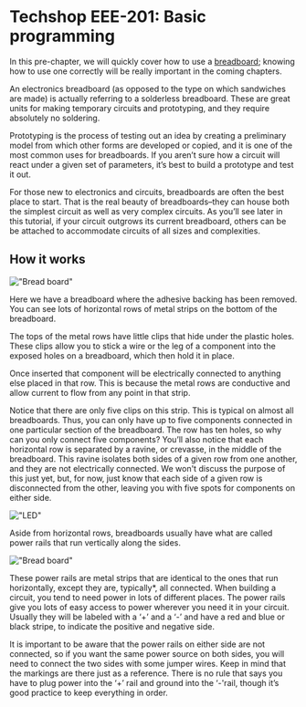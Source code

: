 # Techshop EEE-201: Basic programming

In this pre-chapter, we will quickly cover how to use a [breadboard](https://en.wikipedia.org/wiki/Breadboard); knowing how to use one correctly will be really important in the coming chapters.

An electronics breadboard (as opposed to the type on which sandwiches are made) is actually referring to a solderless breadboard. These are great units for making temporary circuits and prototyping, and they require absolutely no soldering.

Prototyping is the process of testing out an idea by creating a preliminary model from which other forms are developed or copied, and it is one of the most common uses for breadboards. If you aren’t sure how a circuit will react under a given set of parameters, it’s best to build a prototype and test it out.

For those new to electronics and circuits, breadboards are often the best place to start. That is the real beauty of breadboards–they can house both the simplest circuit as well as very complex circuits. As you’ll see later in this tutorial, if your circuit outgrows its current breadboard, others can be be attached to accommodate circuits of all sizes and complexities.

## How it works

!["Bread board"](https://cdn.sparkfun.com/assets/d/c/a/b/4/513a1dface395fa524000001.JPG)

Here we have a breadboard where the adhesive backing has been removed. You can see lots of horizontal rows of metal strips on the bottom of the breadboard.

The tops of the metal rows have little clips that hide under the plastic holes. These clips allow you to stick a wire or the leg of a component into the exposed holes on a breadboard, which then hold it in place.

Once inserted that component will be electrically connected to anything else placed in that row. This is because the metal rows are conductive and allow current to flow from any point in that strip.

Notice that there are only five clips on this strip. This is typical on almost all breadboards. Thus, you can only have up to five components connected in one particular section of the breadboard. The row has ten holes, so why can you only connect five components? You’ll also notice that each horizontal row is separated by a ravine, or crevasse, in the middle of the breadboard. This ravine isolates both sides of a given row from one another, and they are not electrically connected. We won't discuss the purpose of this just yet, but, for now, just know that each side of a given row is disconnected from the other, leaving you with five spots for components on either side.

!["LED"](https://cdn.sparkfun.com/assets/1/b/b/3/a/518c07b8ce395f7962000000.jpg)

Aside from horizontal rows, breadboards usually have what are called power rails that run vertically along the sides.

!["Bread board"](https://cdn.sparkfun.com/assets/3/d/f/a/9/518c0b34ce395fea62000002.jpg)

These power rails are metal strips that are identical to the ones that run horizontally, except they are, typically\*, all connected. When building a circuit, you tend to need power in lots of different places. The power rails give you lots of easy access to power wherever you need it in your circuit. Usually they will be labeled with a ‘+’ and a ‘-’ and have a red and blue or black stripe, to indicate the positive and negative side.

It is important to be aware that the power rails on either side are not connected, so if you want the same power source on both sides, you will need to connect the two sides with some jumper wires. Keep in mind that the markings are there just as a reference. There is no rule that says you have to plug power into the ‘+’ rail and ground into the ‘-'rail, though it’s good practice to keep everything in order.
